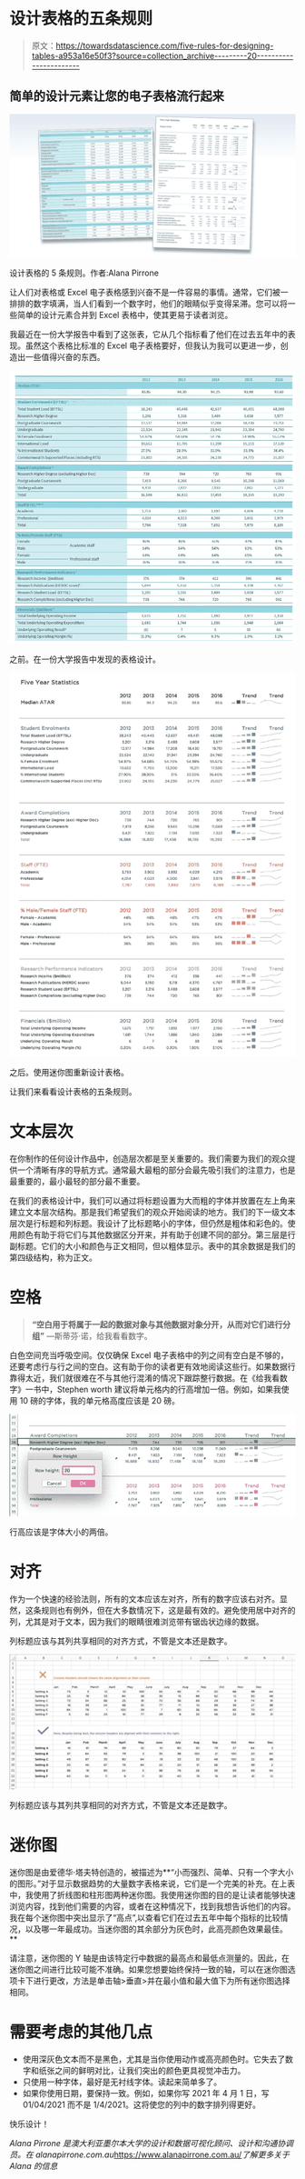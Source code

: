 # 设计表格的五条规则

> 原文：<https://towardsdatascience.com/five-rules-for-designing-tables-a953a16e50f3?source=collection_archive---------20----------------------->

## 简单的设计元素让您的电子表格流行起来

![](img/1878612e95710b87678bda16ea41528c.png)

设计表格的 5 条规则。作者:Alana Pirrone

让人们对表格或 Excel 电子表格感到兴奋不是一件容易的事情。通常，它们被一排排的数字填满，当人们看到一个数字时，他们的眼睛似乎变得呆滞。您可以将一些简单的设计元素合并到 Excel 表格中，使其更易于读者浏览。

我最近在一份大学报告中看到了这张表，它从几个指标看了他们在过去五年中的表现。虽然这个表格比标准的 Excel 电子表格要好，但我认为我可以更进一步，创造出一些值得兴奋的东西。

![](img/d6ecce5a02377d53c5bb30619f54d9fb.png)

之前。在一份大学报告中发现的表格设计。

![](img/6d00d9f8ffebd0df553e8f4cf6021047.png)

之后。使用迷你图重新设计表格。

让我们来看看设计表格的五条规则。

# **文本层次**

在你制作的任何设计作品中，创造层次都是至关重要的。我们需要为我们的观众提供一个清晰有序的导航方式。通常最大最粗的部分会最先吸引我们的注意力，也是最重要的，最小最轻的部分最不重要。

在我们的表格设计中，我们可以通过将标题设置为大而粗的字体并放置在左上角来建立文本层次结构。那是我们希望我们的观众开始阅读的地方。我们的下一级文本层次是行标题和列标题。我设计了比标题略小的字体，但仍然是粗体和彩色的。使用颜色有助于将它们与其他数据区分开来，并有助于创建不同的部分。第三层是行副标题。它们的大小和颜色与正文相同，但以粗体显示。表中的其余数据是我们的第四级结构，称为正文。

# 空格

> **“空白用于将属于一起的数据对象与其他数据对象分开，从而对它们进行分组”** —斯蒂芬·诺，给我看看数字。

白色空间充当呼吸空间。仅仅确保 Excel 电子表格中的列之间有空白是不够的，还要考虑行与行之间的空白。这有助于你的读者更有效地阅读这些行。如果数据行靠得太近，我们就很难在不与其他行混淆的情况下跟踪整行数据。在《给我看数字》一书中，Stephen worth 建议将单元格内的行高增加一倍。例如，如果我使用 10 磅的字体，我的单元格高度应该是 20 磅。

![](img/e0d099456d050bb5835b5c14680decbd.png)

行高应该是字体大小的两倍。

# 对齐

作为一个快速的经验法则，所有的文本应该左对齐，所有的数字应该右对齐。显然，这条规则也有例外，但在大多数情况下，这是最有效的。避免使用居中对齐的列，尤其是对于文本，因为我们的眼睛很难浏览带有锯齿状边缘的数据。

列标题应该与其列共享相同的对齐方式，不管是文本还是数字。

![](img/eb1dac4e72d7ae7495751c7bdd35ebcb.png)

列标题应该与其列共享相同的对齐方式，不管是文本还是数字。

# 迷你图

迷你图是由爱德华·塔夫特创造的，被描述为**“小而强烈、简单、只有一个字大小的图形。”对于显示数据趋势的大量数字表格来说，它们是一个完美的补充。在上表中，我使用了折线图和柱形图两种迷你图。我使用迷你图的目的是让读者能够快速浏览内容，找到他们需要的内容，或者在这种情况下，找到我想告诉他们的内容。我在每个迷你图中突出显示了“高点”,以查看它们在过去五年中每个指标的比较情况，以及哪一年最成功。当迷你图的其余部分为灰色时，此高亮颜色效果最佳。**

请注意，迷你图的 Y 轴是由该特定行中数据的最高点和最低点测量的。因此，在迷你图之间进行比较可能不准确。如果您想要始终保持一致的轴，可以在迷你图选项卡下进行更改，方法是单击轴>垂直>并在最小值和最大值下为所有迷你图选择相同。

# 需要考虑的其他几点

*   使用深灰色文本而不是黑色，尤其是当你使用动作或高亮颜色时。它失去了数字和纸张之间的鲜明对比，让我们突出的颜色更具视觉冲击力。
*   只使用一种字体，最好是无衬线字体。读起来简单多了。
*   如果你使用日期，要保持一致。例如，如果你写 2021 年 4 月 1 日，写 01/04/2021 而不是 1/4/2021。这将使您的列中的数字排列得更好。

快乐设计！

*Alana Pirrone 是澳大利亚墨尔本大学的设计和数据可视化顾问、设计和沟通协调员。在 alanapirrone.com.au*<https://www.alanapirrone.com.au/>*了解更多关于 Alana 的信息*